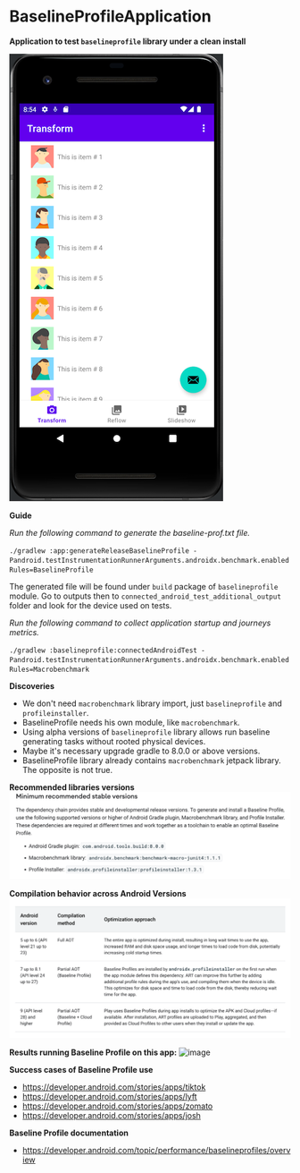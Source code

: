 # BaselineProfileApplication

**Application to test `baselineprofile` library under a clean install**


![img_7.png](img_7.png)


**Guide**

_Run the following command to generate the baseline-prof.txt file._

`./gradlew :app:generateReleaseBaselineProfile -Pandroid.testInstrumentationRunnerArguments.androidx.benchmark.enabledRules=BaselineProfile`

The generated file will be found under `build` package of `baselineprofile` module. 
Go to outputs then to `connected_android_test_additional_output` folder and look for the device used on tests.

_Run the following command to collect application startup and journeys metrics._

`./gradlew :baselineprofile:connectedAndroidTest -Pandroid.testInstrumentationRunnerArguments.androidx.benchmark.enabledRules=Macrobenchmark`


**Discoveries**

- We don't need `macrobenchmark` library import, just `baselineprofile` and `profileinstaller`.
- BaselineProfile needs his own module, like `macrobenchmark`.
- Using alpha versions of `baselineprofile` library allows run baseline generating tasks without rooted physical devices.
- Maybe it's necessary upgrade gradle to 8.0.0 or above versions.
- BaselineProfile library already contains `macrobenchmark` jetpack library. The opposite is not true.


**Recommended libraries versions**
![img_2.png](img_2.png)


**Compilation behavior across Android Versions**
![img_4.png](img_4.png)


**Results running Baseline Profile on this app:**
![image](https://github.com/samuel8mille/BaselineProfileApplication/assets/13340536/f6167f71-8258-4692-95c6-347dd66522f0)


**Success cases of Baseline Profile use**

- https://developer.android.com/stories/apps/tiktok
- https://developer.android.com/stories/apps/lyft
- https://developer.android.com/stories/apps/zomato
- https://developer.android.com/stories/apps/josh


**Baseline Profile documentation**

- https://developer.android.com/topic/performance/baselineprofiles/overview




